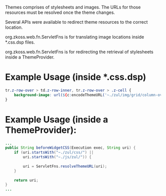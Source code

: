 

Themes comprises of stylesheets and images. The URLs for those resources
must be resolved once the theme changes.

Several APIs were available to redirect theme resources to the correct
location.

<javadoc class="true" method="encodeThemeURL(java.lang.String)">org.zkoss.web.fn.ServletFns</javadoc>
is for translating image locations inside \*.css.dsp files.

<javadoc class="true" method="resolveThemeURL(java.lang.String)">org.zkoss.web.fn.ServletFns</javadoc>
is for redirecting the retrieval of stylesheets inside a ThemeProvider.

# Example Usage (inside \*.css.dsp)

```css
tr.z-row-over > td.z-row-inner, tr.z-row-over > .z-cell {
    background-image: url(${c:encodeThemeURL('~./zul/img/grid/column-over.png')});
}
```

# Example Usage (inside a ThemeProvider):

```java
...
public String beforeWidgetCSS(Execution exec, String uri) {
    if (uri.startsWith("~./zul/css/") ||
        uri.startsWith("~./js/zul/")) {
        
        uri = ServletFns.resolveThemeURL(uri);
    }
    
    return uri;
}
...
```
